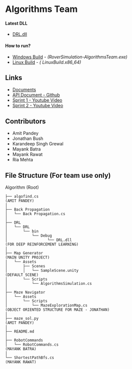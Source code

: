 # Algorithms Team

#### Latest DLL
- [DRL.dll](/Algorithm/DRL/DRL/bin/Debug)

#### How to run?
- [Windows Build](/Algorithm/Map%20Generator/WindowsBuild) - *(RoverSimulation-AlgorithmsTeam.exe)*
- [Linux Build](/Algorithm/Map%20Generator/LinuxBuild) - *( 	LinuxBuild.x86_64)*

## Links
- [Documents](https://drive.google.com/open?id=1gdqUG-G0XlVtYJZFXqgZue7gCKFo_VYj)
- [API Document - Github](https://github.com/ser574spring2020/RoverProject/tree/master/Algorithm/API%20Docs)
- [Sprint 1 - Youtube Video](https://www.youtube.com/watch?v=gztgx2QT6So)
- [Sprint 2 - Youtube Video](https://www.youtube.com/watch?v=kdmzKdTH5-k)


## Contributors
- Amit Pandey
- Jonathan Bush
- Karandeep Singh Grewal
- Mayank Batra
- Mayank Rawat
- Ria Mehta

## File Structure (For team use only)
Algorithm (Root)

```
├── algofind.cs                                                                   (AMIT PANDEY)
│
├── Back Propagation
│   └── Back Propagation.cs
│
├── DRL
│   └── DRL
│       └── bin
│           └── Debug
│                  └── DRL.dll                                                   (FOR DEEP REINFORCEMENT LEARNING)
│
├── Map Generator                                                                 (MAIN UNITY PROJECT)
│   └── Assets
│       ├── Scenes
│       │   └── SampleScene.unity                                                 (DEFAULT SCENE)
│       └── Scripts
│           └── AlgorithmsSimulation.cs
│
├── Maze Navigator
│   └── Assets
│       └── Scripts
│           └── MazeExplorationMap.cs                                             (OBJECT ORIENTED STRUCTURE FOR MAZE - JONATHAN)
│
├── maze_sol.py                                                                   (AMIT PANDEY)
│
├── README.md
│
├── RobotCommands
│   └── RobotCommands.cs                                                          (MAYANK BATRA)
│
└── ShortestPathBfs.cs                                                            (MAYANK RAWAT)
```
